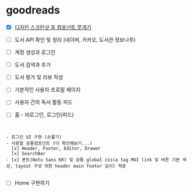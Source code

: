# goodreads

- [x] [디자인 스크린샷 후 컴포넌트 쪼개기]((https://www.figma.com/file/5gEzxwmNHwav14bwg6Ak3Q/%EC%BB%B4%ED%8F%AC%EB%84%8C%ED%8A%B8-%EC%AA%BC%EA%B0%9C%EA%B8%B0?type=design&node-id=37-99&mode=design&t=BjTAn795MOb39f0t-4))

- [ ] 도서 API 확인 및 정리 (네이버, 카카오, 도서관 정보나루)

- [ ] 계정 생성과 로그인
- [ ] 도서 검색과 추가
- [ ] 도서 평가 및 리뷰 작성
- [ ] 기본적인 사용자 프로필 페이지
- [ ] 사용자 간의 독서 활동 피드
- [ ] 홈 - 비로그인, 로그인(피드)

``````


- 로그인 UI 구현 (손풀기)
- 사용할 공통컴포넌트 (더 확인해보기...) 
  [x] Header, Footer, Editor, Drawer
  [x] SearchBar
- [x] 폰트(Noto Sans KR) 및 공통 global css(a tag MUI link 및 버튼 기본 색상, layout 구성 위한 header main footer 길이) 적용


``````

- [ ] Home 구현하기
